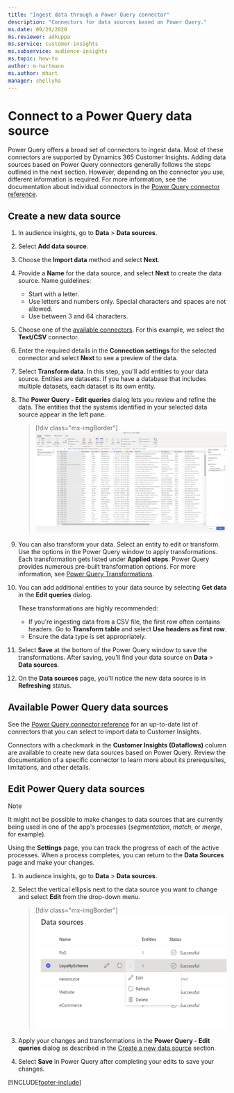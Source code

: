 ```yaml
---
title: "Ingest data through a Power Query connector"
description: "Connectors for data sources based on Power Query."
ms.date: 09/29/2020
ms.reviewer: adkuppa
ms.service: customer-insights
ms.subservice: audience-insights
ms.topic: how-to
author: m-hartmann
ms.author: mhart
manager: shellyha
---
```


# Connect to a Power Query data source

Power Query offers a broad set of connectors to ingest data. Most of these connectors are supported by Dynamics 365 Customer Insights. Adding data sources based on Power Query connectors generally follows the steps outlined in the next section. However, depending on the connector you use, different information is required. For more information, see the documentation about individual connectors in the [Power Query connector reference](https://docs.microsoft.com/power-query/connectors/).

## Create a new data source

1. In audience insights, go to **Data** > **Data sources**.

1. Select **Add data source**.

1. Choose the **Import data** method and select **Next**.

1. Provide a **Name** for the data source, and select **Next** to create the data source. Name guidelines: 
   - Start with a letter.
   - Use letters and numbers only. Special characters and spaces are not allowed.
   - Use between 3 and 64 characters.

1. Choose one of the [available connectors](#available-power-query-data-sources). For this example, we select the **Text/CSV** connector.

1. Enter the required details in the **Connection settings** for the selected connector and select **Next** to see a preview of the data.

1. Select **Transform data**. In this step, you'll add entities to your data source. Entities are datasets. If you have a database that includes multiple datasets, each dataset is its own entity.

1. The **Power Query - Edit queries** dialog lets you review and refine the data. The entities that the systems identified in your selected data source appear in the left pane.

   > [!div class="mx-imgBorder"]
   > ![Edit queries dialog](media/data-manager-configure-edit-queries.png "Edit queries dialog")

1. You can also transform your data. Select an entity to edit or transform. Use the options in the Power Query window to apply transformations. Each transformation gets listed under **Applied steps**. Power Query provides numerous pre-built transformation options. For more information, see [Power Query Transformations](https://docs.microsoft.com/power-query/power-query-what-is-power-query#transformations).

1. You can add additional entities to your data source by selecting **Get data** in the **Edit queries** dialog.

   These transformations are highly recommended:

   - If you're ingesting data from a CSV file, the first row often contains headers. Go to **Transform table** and select **Use headers as first row**.
   - Ensure the data type is set appropriately.

1. Select **Save** at the bottom of the Power Query window to save the transformations. After saving, you'll find your data source on **Data** > **Data sources**.

1. On the **Data sources** page, you'll notice the new data source is in **Refreshing** status.

## Available Power Query data sources

See the [Power Query connector reference](https://docs.microsoft.com/power-query/connectors/) for an up-to-date list of connectors that you can select to import data to Customer Insights. 

Connectors with a checkmark in the **Customer Insights (Dataflows)** column are available to create new data sources based on Power Query. Review the documentation of a specific connector to learn more about its prerequisites, limitations, and other details.

## Edit Power Query data sources

> [!NOTE]
> It might not be possible to make changes to data sources that are currently being used in one of the app's processes (*segmentation*, *match*, or *merge*, for example). 
>
> Using the **Settings** page, you can track the progress of each of the active processes. When a process completes, you can return to the **Data Sources** page and make your changes.

1. In audience insights, go to **Data** > **Data sources**.

2. Select the vertical ellipsis next to the data source you want to change and select **Edit** from the drop-down menu.

   > [!div class="mx-imgBorder"]
   > ![Edit option](media/edit-option-data-sources.png "Edit option")

3. Apply your changes and transformations in the **Power Query - Edit queries** dialog as described in the [Create a new data source](#create-a-new-data-source) section.

4. Select **Save** in Power Query after completing your edits to save your changes.


[!INCLUDE[footer-include](../includes/footer-banner.md)]
